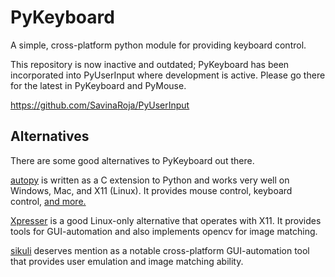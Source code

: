 PyKeyboard
==========

A simple, cross-platform python module for providing keyboard control.

This repository is now inactive and outdated; PyKeyboard has been incorporated
into PyUserInput where development is active. Please go there for the latest
in PyKeyboard and PyMouse.

https://github.com/SavinaRoja/PyUserInput

Alternatives
------------

There are some good alternatives to PyKeyboard out there.

[autopy](https://github.com/msanders/autopy) is written as a C extension to
Python and works very well on Windows, Mac, and X11 (Linux). It provides
mouse control, keyboard control, [and more.](http://www.autopy.org/documentation/api-reference/)

[Xpresser](https://wiki.ubuntu.com/Xpresser) is a good Linux-only alternative
that operates with X11. It provides tools for GUI-automation and also
implements opencv for image matching.

[sikuli](http://www.sikuli.org/) deserves mention as a notable cross-platform
GUI-automation tool that provides user emulation and image matching ability.


